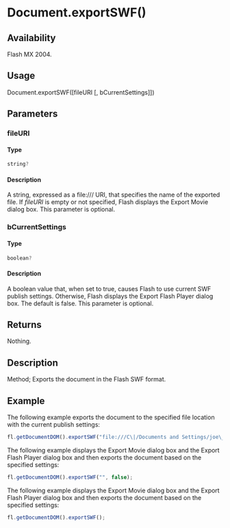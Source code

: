 # Document.exportSWF()

## Availability

Flash MX 2004.

## Usage

Document.exportSWF([fileURI [, bCurrentSettings]])

## Parameters

### **fileURI**

#### Type

```typescript
string?
```

#### Description

A string, expressed as a file:/// URI, that specifies the name of the exported file. If *fileURI* is empty or not specified, Flash displays the Export Movie dialog box. This parameter is optional.

### **bCurrentSettings**

#### Type

```typescript
boolean?
```

#### Description

A boolean value that, when set to true, causes Flash to use current SWF publish settings. Otherwise, Flash displays the Export Flash Player dialog box. The default is false. This parameter is optional.

## Returns

Nothing.

## Description

Method; Exports the document in the Flash SWF format.

## Example

The following example exports the document to the specified file location with the current publish settings:

```javascript
fl.getDocumentDOM().exportSWF("file:///C\|/Documents and Settings/joe\_user/Desktop/qwerty.swf", true);
```

The following example displays the Export Movie dialog box and the Export Flash Player dialog box and then exports the document based on the specified settings:

```javascript
fl.getDocumentDOM().exportSWF("", false);
```

The following example displays the Export Movie dialog box and the Export Flash Player dialog box and then exports the document based on the specified settings:

```javascript
fl.getDocumentDOM().exportSWF();
```
